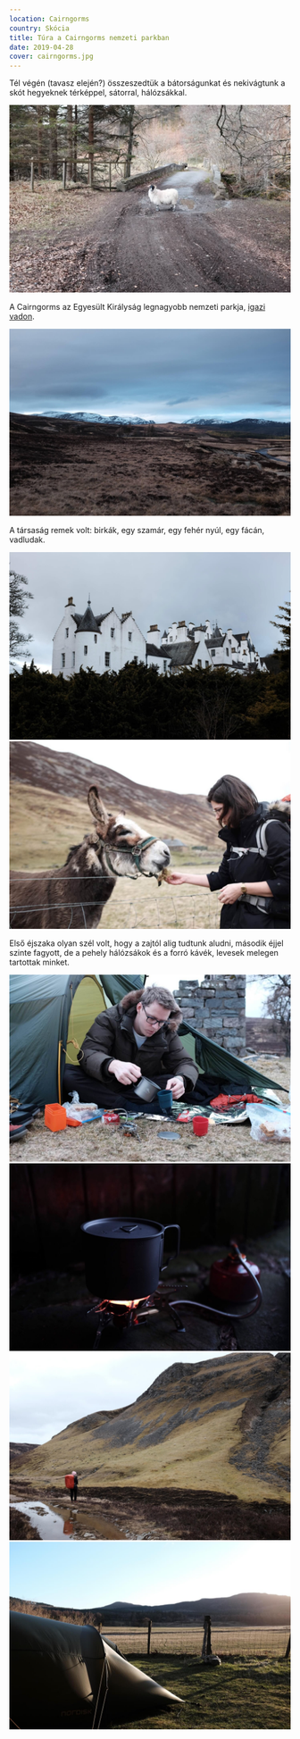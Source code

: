 ```yaml
---
location: Cairngorms
country: Skócia
title: Túra a Cairngorms nemzeti parkban
date: 2019-04-28
cover: cairngorms.jpg
---
```


Tél végén (tavasz elején?) összeszedtük a bátorságunkat és nekivágtunk a skót hegyeknek térképpel, sátorral, hálózsákkal.

![](../../img/sheep_on_the_road.jpg)

A Cairngorms az Egyesült Királyság legnagyobb nemzeti parkja, [igazi vadon](https://wilderness-society.org/european-wilderness-society-supports-mapping-project-to-reveal-europes-wilderness/).

![](../../img/cairngorms.jpg)

A társaság remek volt: birkák, egy szamár, egy fehér nyúl, egy fácán, vadludak.

![](../../img/Blair_Atholl_castle.jpg)
![](../../img/Eszter_feeding_a_donkey.jpg)

Első éjszaka olyan szél volt, hogy a zajtól alig tudtunk aludni, második éjjel szinte fagyott, de a pehely hálózsákok és a forró kávék, levesek melegen tartottak minket.

![](../../img/Samu_making_coffee.jpg)
![](../../img/stove.jpg)
![](../../img/mountain.jpg)
![](../../img/tent.jpg)

